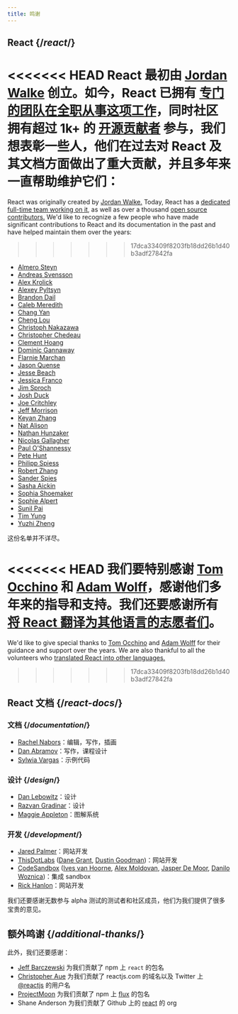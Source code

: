 ```yaml
---
title: 鸣谢
---
```


## React {/*react*/}

<<<<<<< HEAD
React 最初由 [Jordan Walke](https://github.com/jordwalke) 创立。如今，React 已拥有 [专门的团队在全职从事这项工作](/community/meet-the-team)，同时社区拥有超过 1k+ 的 [开源贡献者](https://github.com/facebook/react/blob/main/AUTHORS) 参与，我们想表彰一些人，他们在过去对 React 及其文档方面做出了重大贡献，并且多年来一直帮助维护它们：
=======
React was originally created by [Jordan Walke.](https://github.com/jordwalke) Today, React has a [dedicated full-time team working on it](/community/meet-the-team), as well as over a thousand [open source contributors.](https://github.com/facebook/react/blob/main/AUTHORS) We'd like to recognize a few people who have made significant contributions to React and its documentation in the past and have helped maintain them over the years:
>>>>>>> 17dca33409f8203fb18dd26b1d40b3adf27842fa

* [Almero Steyn](https://github.com/AlmeroSteyn)
* [Andreas Svensson](https://github.com/syranide)
* [Alex Krolick](https://github.com/alexkrolick)
* [Alexey Pyltsyn](https://github.com/lex111)
* [Brandon Dail](https://github.com/aweary)
* [Caleb Meredith](https://github.com/calebmer)
* [Chang Yan](https://github.com/cyan33)
* [Cheng Lou](https://github.com/chenglou)
* [Christoph Nakazawa](https://github.com/cpojer)
* [Christopher Chedeau](https://github.com/vjeux)
* [Clement Hoang](https://github.com/clemmy)
* [Dominic Gannaway](https://github.com/trueadm)
* [Flarnie Marchan](https://github.com/flarnie)
* [Jason Quense](https://github.com/jquense)
* [Jesse Beach](https://github.com/jessebeach)
* [Jessica Franco](https://github.com/Jessidhia)
* [Jim Sproch](https://github.com/jimfb)
* [Josh Duck](https://github.com/joshduck)
* [Joe Critchley](https://github.com/joecritch)
* [Jeff Morrison](https://github.com/jeffmo)
* [Keyan Zhang](https://github.com/keyz)
* [Nat Alison](https://github.com/tesseralis)
* [Nathan Hunzaker](https://github.com/nhunzaker)
* [Nicolas Gallagher](https://github.com/necolas)
* [Paul O'Shannessy](https://github.com/zpao)
* [Pete Hunt](https://github.com/petehunt)
* [Philipp Spiess](https://github.com/philipp-spiess)
* [Robert Zhang](https://github.com/robertzhidealx)
* [Sander Spies](https://github.com/sanderspies)
* [Sasha Aickin](https://github.com/aickin)
* [Sophia Shoemaker](https://github.com/mrscobbler)
* [Sophie Alpert](https://github.com/sophiebits)
* [Sunil Pai](https://github.com/threepointone)
* [Tim Yung](https://github.com/yungsters)
* [Yuzhi Zheng](https://github.com/yuzhi)

这份名单并不详尽。

<<<<<<< HEAD
我们要特别感谢 [Tom Occhino](https://github.com/tomocchino) 和 [Adam Wolff](https://github.com/wolffiex)，感谢他们多年来的指导和支持。我们还要感谢所有 [将 React 翻译为其他语言的志愿者们](https://translations.reactjs.org/)。
=======
We'd like to give special thanks to [Tom Occhino](https://github.com/tomocchino) and [Adam Wolff](https://github.com/wolffiex) for their guidance and support over the years. We are also thankful to all the volunteers who [translated React into other languages.](https://translations.reactjs.org/)
>>>>>>> 17dca33409f8203fb18dd26b1d40b3adf27842fa

## React 文档 {/*react-docs*/}

### 文档 {/*documentation*/}

* [Rachel Nabors](https://twitter.com/RachelNabors)：编辑，写作，插画
* [Dan Abramov](https://twitter.com/dan_abramov)：写作，课程设计
* [Sylwia Vargas](https://twitter.com/SylwiaVargas)：示例代码

### 设计 {/*design*/}

* [Dan Lebowitz](https://twitter.com/lebo)：设计
* [Razvan Gradinar](https://dribbble.com/GradinarRazvan)：设计
* [Maggie Appleton](https://maggieappleton.com/)：图解系统

### 开发 {/*development*/}

* [Jared Palmer](https://twitter.com/jaredpalmer)：网站开发
* [ThisDotLabs](https://www.thisdot.co/) ([Dane Grant](https://twitter.com/danecando), [Dustin Goodman](https://twitter.com/dustinsgoodman))：网站开发
* [CodeSandbox](https://codesandbox.io/) ([Ives van Hoorne](https://twitter.com/CompuIves), [Alex Moldovan](https://twitter.com/alexnmoldovan), [Jasper De Moor](https://twitter.com/JasperDeMoor), [Danilo Woznica](https://twitter.com/danilowoz))：集成 sandbox
* [Rick Hanlon](https://twitter.com/rickhanlonii)：网站开发

我们还要感谢无数参与 alpha 测试的测试者和社区成员，他们为我们提供了很多宝贵的意见。

## 额外鸣谢 {/*additional-thanks*/}

此外，我们还要感谢：

* [Jeff Barczewski](https://github.com/jeffbski) 为我们贡献了 npm 上 `react` 的包名
* [Christopher Aue](https://christopheraue.net/) 为我们贡献了 reactjs.com 的域名以及 Twitter 上 [@reactjs](https://twitter.com/reactjs) 的用户名
* [ProjectMoon](https://github.com/ProjectMoon) 为我们贡献了 npm 上 [flux](https://www.npmjs.com/package/flux) 的包名
* Shane Anderson 为我们贡献了 Github 上的 [react](https://github.com/react) 的 org
